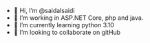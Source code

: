 - 👋 Hi, I’m @saidalsaidi
- 👀 I’m working in ASP.NET Core, php and java.
- 🌱 I’m currently learning python 3.10
- 💞️ I’m looking to collaborate on gitHub
<!---
saidalsaidi/saidalsaidi is a ✨ special ✨ repository because its `README.md` (this file) appears on your GitHub profile.
You can click the Preview link to take a look at your changes.
--->

